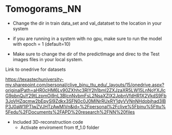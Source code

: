 # Tomogorams_NN

- Change the dir in train data_set and val_datatset to the location in your system

- if you are running in a system with no gpu, make sure to run the model with epoch = 1 (default=10)

- Make sure to change the dir of the predictImage and direc to the Test images files in your local system.

Link to onedrive for datasets 


https://texastechuniversity-my.sharepoint.com/personal/clive_binu_ttu_edu/_layouts/15/onedrive.aspx?originalPath=aHR0cHM6Ly90ZXhhc3RlY2h1bml2ZXJzaXR5LW15LnNoYXJlcG9pbnQuY29tLzpmOi9nL3BlcnNvbmFsL2NsaXZlX2JpbnVfdHR1X2VkdS9Fb3JoVHZqcmw2bEpySl9Zdkx3SFN0c0J0MlNrRUxRY1dyVVNnNHdobjhad3lBP3J0aW1lPTlwZVJHTzAwMlVn&id=%2Fpersonal%2Fclive%5Fbinu%5Fttu%5Fedu%2FDocuments%2FAPD%20research%2FNN%20files

- Included 3D-reconstruction code
  - Activate enviroment from tf_1.0 folder 
